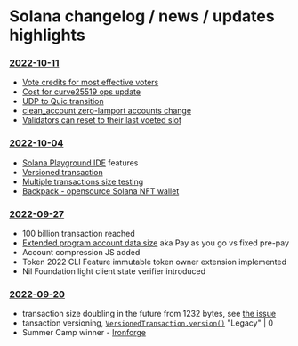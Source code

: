 # Solana changelog / news / updates highlights

### [2022-10-11](https://www.youtube.com/watch?v=gfFP6Yz5Z70)
* [Vote credits for most effective voters](https://github.com/solana-labs/solana/pull/28162)
* [Cost for curve25519 ops update](https://github.com/solana-labs/solana/pull/28152)
* [UDP to Quic transition](https://github.com/solana-labs/solana/pull/28080)
* [clean_account zero-lamport accounts change](https://github.com/solana-labs/solana/pull/27940)
* [Validators can reset to their last voeted slot](https://github.com/solana-labs/solana/pull/28172)

### [2022-10-04](https://www.youtube.com/watch?v=c_jhQz-DCLo)
* [Solana Playground IDE](https://beta.solpg.io/) features
* [Versioned transaction](https://edge.docs.solana.com/developing/versioned-transactions)
* [Multiple transactions size testing](https://github.com/solana-labs/solana/pull/27813)
* [Backpack - opensource Solana NFT wallet ](https://github.com/coral-xyz/backpack)

### [2022-09-27](https://www.youtube.com/watch?v=7PjIzaJGVLA)
* 100 billion transaction reached 
* [Extended program account data size](https://github.com/solana-labs/solana/issues/26385) aka Pay as you go vs fixed pre-pay
* Account compression JS added
* Token 2022 CLI Feature immutable token owner extension implemented
* Nil Foundation light client state verifier introduced


### [2022-09-20](https://www.youtube.com/watch?v=i9gG_mjB_KQ)
* transaction size doubling in the future from 1232 bytes, see [the issue](https://github.com/solana-labs/solana/issues/17102)
* tansaction versioning, [```VersionedTransaction.version()```](https://solana-labs.github.io/solana-web3.js/modules.html#TransactionVersion) "Legacy" | 0
* Summer Camp winner - [Ironforge](https://www.ironforge.cloud/?utm_source=riengi)